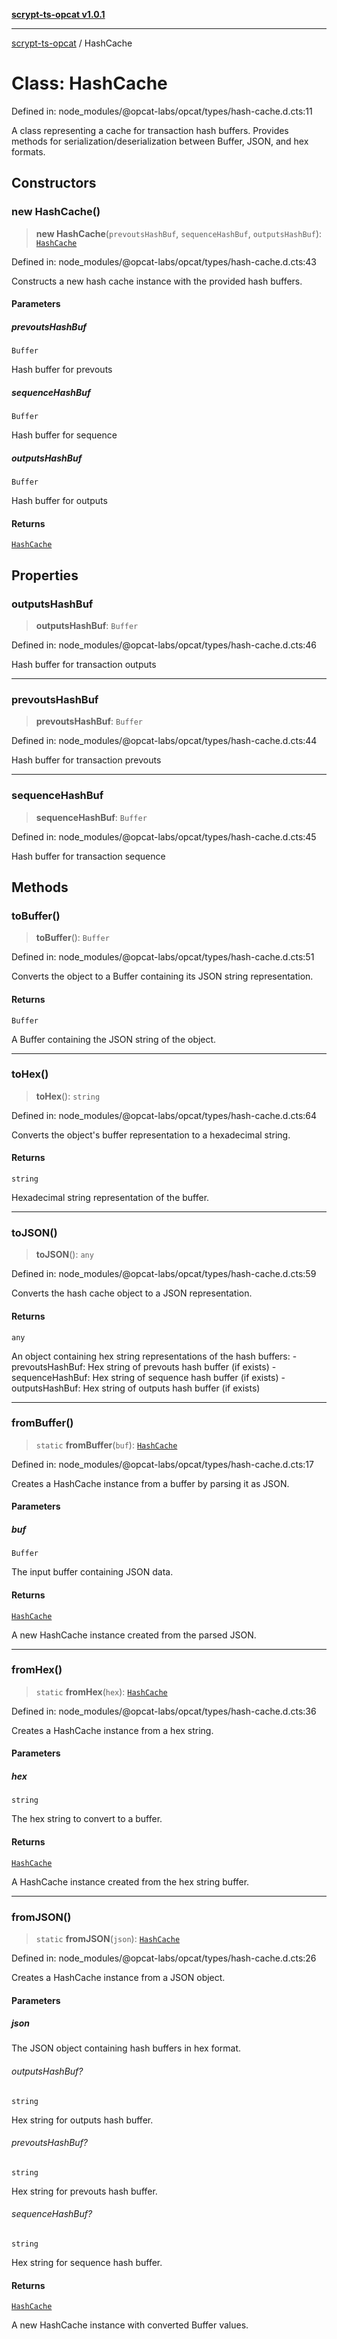 [**scrypt-ts-opcat v1.0.1**](../README.md)

***

[scrypt-ts-opcat](../README.md) / HashCache

# Class: HashCache

Defined in: node\_modules/@opcat-labs/opcat/types/hash-cache.d.cts:11

A class representing a cache for transaction hash buffers.
Provides methods for serialization/deserialization between Buffer, JSON, and hex formats.

## Constructors

### new HashCache()

> **new HashCache**(`prevoutsHashBuf`, `sequenceHashBuf`, `outputsHashBuf`): [`HashCache`](HashCache.md)

Defined in: node\_modules/@opcat-labs/opcat/types/hash-cache.d.cts:43

Constructs a new hash cache instance with the provided hash buffers.

#### Parameters

##### prevoutsHashBuf

`Buffer`

Hash buffer for prevouts

##### sequenceHashBuf

`Buffer`

Hash buffer for sequence

##### outputsHashBuf

`Buffer`

Hash buffer for outputs

#### Returns

[`HashCache`](HashCache.md)

## Properties

### outputsHashBuf

> **outputsHashBuf**: `Buffer`

Defined in: node\_modules/@opcat-labs/opcat/types/hash-cache.d.cts:46

Hash buffer for transaction outputs

***

### prevoutsHashBuf

> **prevoutsHashBuf**: `Buffer`

Defined in: node\_modules/@opcat-labs/opcat/types/hash-cache.d.cts:44

Hash buffer for transaction prevouts

***

### sequenceHashBuf

> **sequenceHashBuf**: `Buffer`

Defined in: node\_modules/@opcat-labs/opcat/types/hash-cache.d.cts:45

Hash buffer for transaction sequence

## Methods

### toBuffer()

> **toBuffer**(): `Buffer`

Defined in: node\_modules/@opcat-labs/opcat/types/hash-cache.d.cts:51

Converts the object to a Buffer containing its JSON string representation.

#### Returns

`Buffer`

A Buffer containing the JSON string of the object.

***

### toHex()

> **toHex**(): `string`

Defined in: node\_modules/@opcat-labs/opcat/types/hash-cache.d.cts:64

Converts the object's buffer representation to a hexadecimal string.

#### Returns

`string`

Hexadecimal string representation of the buffer.

***

### toJSON()

> **toJSON**(): `any`

Defined in: node\_modules/@opcat-labs/opcat/types/hash-cache.d.cts:59

Converts the hash cache object to a JSON representation.

#### Returns

`any`

An object containing hex string representations of the hash buffers:
                  - prevoutsHashBuf: Hex string of prevouts hash buffer (if exists)
                  - sequenceHashBuf: Hex string of sequence hash buffer (if exists)
                  - outputsHashBuf: Hex string of outputs hash buffer (if exists)

***

### fromBuffer()

> `static` **fromBuffer**(`buf`): [`HashCache`](HashCache.md)

Defined in: node\_modules/@opcat-labs/opcat/types/hash-cache.d.cts:17

Creates a HashCache instance from a buffer by parsing it as JSON.

#### Parameters

##### buf

`Buffer`

The input buffer containing JSON data.

#### Returns

[`HashCache`](HashCache.md)

A new HashCache instance created from the parsed JSON.

***

### fromHex()

> `static` **fromHex**(`hex`): [`HashCache`](HashCache.md)

Defined in: node\_modules/@opcat-labs/opcat/types/hash-cache.d.cts:36

Creates a HashCache instance from a hex string.

#### Parameters

##### hex

`string`

The hex string to convert to a buffer.

#### Returns

[`HashCache`](HashCache.md)

A HashCache instance created from the hex string buffer.

***

### fromJSON()

> `static` **fromJSON**(`json`): [`HashCache`](HashCache.md)

Defined in: node\_modules/@opcat-labs/opcat/types/hash-cache.d.cts:26

Creates a HashCache instance from a JSON object.

#### Parameters

##### json

The JSON object containing hash buffers in hex format.

###### outputsHashBuf?

`string`

Hex string for outputs hash buffer.

###### prevoutsHashBuf?

`string`

Hex string for prevouts hash buffer.

###### sequenceHashBuf?

`string`

Hex string for sequence hash buffer.

#### Returns

[`HashCache`](HashCache.md)

A new HashCache instance with converted Buffer values.
